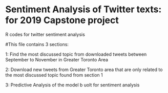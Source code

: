 # Sentiment Analysis of Twitter texts: for 2019 Capstone project
R codes for twitter sentiment analysis

#This file contains 3 sections: 

1: Find the most discussed topic from downloaded tweets between September to November in Greater Toronto Area

2: Download new tweets from Greater Toronto area that are only related to the most discussed topic found from section 1

3: Predictive Analysis of the model b uolt for sentiment analysis
